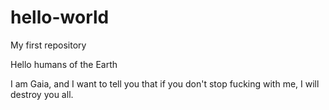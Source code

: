 # hello-world
My first repository

Hello humans of the Earth

I am Gaia, and I want to tell you that if you don't stop fucking with me, I will destroy you all.
